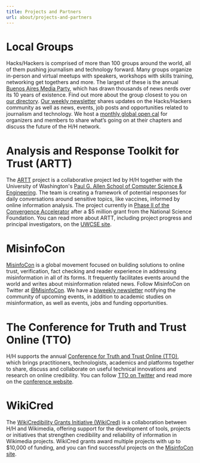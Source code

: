 ```yaml
---
title: Projects and Partners
url: about/projects-and-partners
---
```


# Local Groups
Hacks/Hackers is comprised of more than 100 groups around the world, all of them pushing journalism and technology forward. Many groups organize in-person and virtual meetups with speakers, workshops with skills training, networking get togethers and more. The largest of these is the annual [Buenos Aires Media Party](https://www.mediaparty.info/), which has drawn thousands of news nerds over its 10 years of existence. Find out more about the group closest to you on [our directory](https://www.hackshackers.com/groups).
[Our weekly newsletter](https://www.hackshackers.com/news/) shares updates on the Hacks/Hackers community as well as news, events, job posts and opportunities related to journalism and technology.
We host a [monthly global open cal](https://www.hackshackers.com/resources/global-open-call/) for organizers and members to share what’s going on at their chapters and discuss the future of the H/H network.

# Analysis and Response Toolkit for Trust (ARTT)
The [ARTT](https://artt.cs.washington.edu/) project is a collaborative project led by H/H together with the University of Washington's [Paul G. Allen School of Computer Science & Engineering](https://www.cs.washington.edu/about_us/). The team is creating a framework of potential responses for daily conversations around sensitive topics, like vaccines, informed by online information analysis. The project currently in [Phase II of the Convergence Accelerator](https://misinfocon.com/hacks-hackers-partners-advance-to-phase-ii-of-national-science-foundations-convergence-89ce5840057a) after a $5 million grant from the National Science Foundation. You can read more about ARTT, including project progress and principal investigators, on the [UWCSE site](https://artt.cs.washington.edu/).

# MisinfoCon
[MisinfoCon](https://misinfocon.com/) is a global movement focused on building solutions to online trust, verification, fact checking and reader experience in addressing misinformation in all of its forms. It frequently facilitates events around the world and writes about misinformation related news. Follow MisinfoCon on Twitter at [@MisinfoCon](https://twitter.com/misinfocon).
We have a [biweekly newsletter](http://eepurl.com/cBO3UX) notifying the community of upcoming events, in addition to academic studies on misinformation, as well as events, jobs and funding opportunities.

# The Conference for Truth and Trust Online (TTO)
H/H supports the annual [Conference for Truth and Trust Online (TTO)](https://truthandtrustonline.com/), which brings practitioners, technologists, academics and platforms together to share, discuss and collaborate on useful technical innovations and research on online credibility. You can follow [TTO on Twitter](https://twitter.com/TTOconference) and read more on the [conference website](https://truthandtrustonline.com/).

# WikiCred
The [WikiCredibility Grants Initiative (WikiCred)](https://meta.wikimedia.org/wiki/WikiCred/2022_CFP) is a collaboration between H/H and Wikimedia, offering support for the development of tools, projects or initiatives that strengthen credibility and reliability of information in Wikimedia projects. WikiCred grants award multiple projects with up to $10,000 of funding, and you can find successful projects on the [MisinfoCon site](https://misinfocon.com/wikicred/home).
